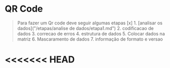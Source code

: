 # QR Code
> Para fazer um Qr code deve seguir algumas etapas
> [x] 1.  [analisar os  dados]("/etapas/analise de dados/etapa1.md")
> 2.  codificacao de dados
> 3.  correcao de erros
> 4.  estrutura de dados
> 5.  Colocar dados na matriz
> 6.  Mascaramento de dados
> 7.  informação de formato e  versao





<<<<<<< HEAD
=======

